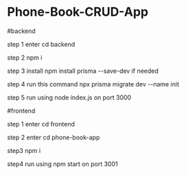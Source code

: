 # Phone-Book-CRUD-App


#backend

step 1 
enter cd backend

step 2 
npm i

step 3 
install npm install prisma --save-dev if needed

step 4 
run this command npx prisma migrate dev --name init

step 5 
run using node index.js on port 3000


#frontend

step 1
enter cd frontend

step 2
enter cd phone-book-app

step3
npm i

step4 
run using npm start on port 3001
